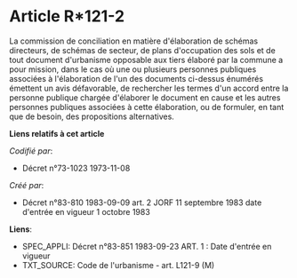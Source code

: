 # Article R*121-2

La commission de conciliation en matière d'élaboration de schémas directeurs, de schémas de secteur, de plans d'occupation
des sols et de tout document d'urbanisme opposable aux tiers élaboré par la commune a pour mission, dans le cas où une ou
plusieurs personnes publiques associées à l'élaboration de l'un des documents ci-dessus énumérés émettent un avis
défavorable, de rechercher les termes d'un accord entre la personne publique chargée d'élaborer le document en cause et les
autres personnes publiques associées à cette élaboration, ou de formuler, en tant que de besoin, des propositions
alternatives.

**Liens relatifs à cet article**

_Codifié par_:

  - Décret n°73-1023 1973-11-08

_Créé par_:

  - Décret n°83-810 1983-09-09 art. 2 JORF 11 septembre 1983 date d'entrée en vigueur  1 octobre 1983

**Liens**:

  - SPEC_APPLI: Décret n°83-851 1983-09-23 ART. 1 : Date d'entrée en vigueur
  - TXT_SOURCE: Code de l'urbanisme - art. L121-9 (M)
